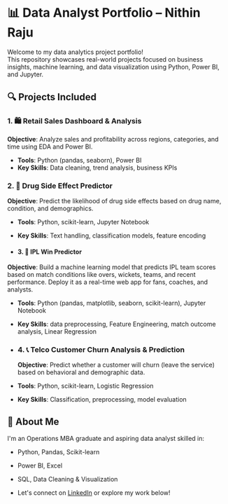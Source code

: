 # 📊 Data Analyst Portfolio – Nithin Raju

Welcome to my data analytics project portfolio!  
This repository showcases real-world projects focused on business insights, machine learning, and data visualization using Python, Power BI, and Jupyter.

## 🔍 Projects Included

### 1. 🛍️ Retail Sales  Dashboard  & Analysis

**Objective**: Analyze sales and profitability across regions, categories, and time using EDA and Power BI.
- **Tools**: Python (pandas, seaborn), Power BI
- **Key Skills**: Data cleaning, trend analysis, business KPIs

### 2. 💊 Drug Side Effect Predictor
 
**Objective**: Predict the likelihood of drug side effects based on drug name, condition, and demographics.
- **Tools**: Python, scikit-learn, Jupyter Notebook
- **Key Skills**: Text handling, classification models, feature encoding

- #### 3. 🏏 IPL Win Predictor

**Objective**: Build a machine learning model that predicts IPL team scores based on match conditions like overs, wickets, teams, and recent performance.
                 Deploy it as a real-time web app for fans, coaches, and analysts.
- **Tools**: Python (pandas, matplotlib, seaborn, scikit-learn), Jupyter Notebook  
- **Key Skills**: data preprocessing, Feature Engineering, match outcome analysis, Linear Regression

- ### 4. 📞 Telco Customer Churn Analysis & Prediction

  **Objective**: Predict whether a customer will churn (leave the service) based on behavioral and demographic data.
- **Tools**: Python, scikit-learn, Logistic Regression
- **Key Skills**: Classification, preprocessing, model evaluation

## 🚀 About Me

I'm an Operations MBA graduate and aspiring data analyst skilled in:
- Python, Pandas, Scikit-learn
- Power BI, Excel
- SQL, Data Cleaning & Visualization

- Let's connect on [LinkedIn](https://www.linkedin.com/in/nithinrgeorge) or explore my work below!

  
